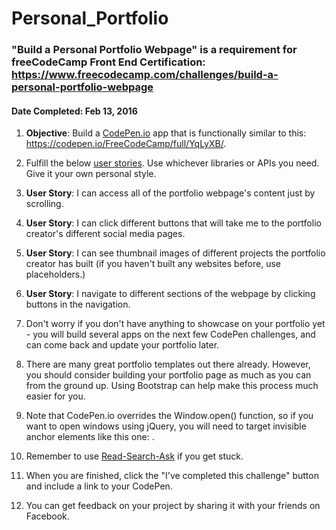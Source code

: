 # **Personal_Portfolio**
### **"Build a Personal Portfolio Webpage"** is a requirement for freeCodeCamp Front End Certification: https://www.freecodecamp.com/challenges/build-a-personal-portfolio-webpage
#### **Date Completed**: Feb 13, 2016

1. **Objective**: Build a [CodePen.io]('https://codepen.io') app that is functionally similar to this: https://codepen.io/FreeCodeCamp/full/YqLyXB/.

2. Fulfill the below [user stories]('https://en.wikipedia.org/wiki/User_story'). Use whichever libraries or APIs you need. Give it your own personal style.

3. **User Story**: I can access all of the portfolio webpage's content just by scrolling.

4. **User Story**: I can click different buttons that will take me to the portfolio creator's different social media pages.

5. **User Story**: I can see thumbnail images of different projects the portfolio creator has built (if you haven't built any websites before, use placeholders.)

6. **User Story**: I navigate to different sections of the webpage by clicking buttons in the navigation.

7. Don't worry if you don't have anything to showcase on your portfolio yet - you will build several apps on the next few CodePen challenges, and can come back and update your portfolio later.

8. There are many great portfolio templates out there already. However, you should consider building your portfolio page as much as you can from the ground up. Using Bootstrap can help make this process much easier for you.

9. Note that CodePen.io overrides the Window.open() function, so if you want to open windows using jQuery, you will need to target invisible anchor elements like this one: <a target='_blank'>.

10. Remember to use [Read-Search-Ask]('https://github.com/FreeCodeCamp/freecodecamp/wiki/FreeCodeCamp-Get-Help') if you get stuck.

11. When you are finished, click the "I've completed this challenge" button and include a link to your CodePen.

12. You can get feedback on your project by sharing it with your friends on Facebook.
